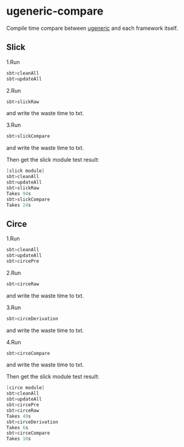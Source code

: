 ugeneric-compare
===============

Compile time compare between [ugeneric](https://github.com/scalax/ugeneric) and each framework itself.  

## Slick
1.Run
```scala
sbt>cleanAll
sbt>updateAll
```

2.Run
```scala
sbt>slickRaw
```
and write the waste time to txt.

3.Run
```scala
sbt>slickCompare
```
and write the waste time to txt.

Then get the slick module test result:
```scala
[slick module]
sbt>cleanAll
sbt>updateAll
sbt>slickRaw
Takes 94s
sbt>slickCompare
Takes 24s
```

## Circe
1.Run
```scala
sbt>cleanAll
sbt>updateAll
sbt>circePre
```

2.Run
```scala
sbt>circeRaw
```
and write the waste time to txt.

3.Run
```scala
sbt>circeDerivation
```
and write the waste time to txt.

4.Run
```scala
sbt>circeCompare
```
and write the waste time to txt.

Then get the slick module test result:
```scala
[circe module]
sbt>cleanAll
sbt>updateAll
sbt>circePre
sbt>circeRaw
Takes 49s
sbt>circeDerivation
Takes 6s
sbt>circeCompare
Takes 10s
```